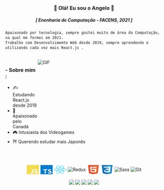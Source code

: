 <div align="center">
  <h3>🔷 Olá! Eu sou o Angelo 🔷</h3>
  <h5>[ Enenharia de Computação - FACENS, 2021 ]</h5>
</div>

```
Apaixonado por tecnologia, sempre gostei muito de área da Computação, na qual me formei em 2021.
Trabalho com Desenvolvimemto Web desde 2019, sempre aprendendo e utilizando cada vez mais React.js .
```

<br/>

<img height="200" width="400" alt="GIF" align="right" src="https://github-readme-stats.vercel.app/api/top-langs/?username=angelomca09&count_private=true&layout=compact&langs_count=7&theme=dark">

### - Sobre mim :
- ✍️ Estudando React.js desde 2019
- 🍁 Apaixonado pelo Canadá
- 🎮 Intusiasta dos Videogames
- ⛩️ Querendo estudar mais Japonês

<br/>

##

<div align="center" style="display: inline_block">
		<img align="center" alt="JavaScript" title="JavaScript" height="30" width="40" src="https://raw.githubusercontent.com/devicons/devicon/master/icons/javascript/javascript-plain.svg">
		<img align="center" alt="TypeScript" title="TypeScript" height="30" width="40" src="https://raw.githubusercontent.com/devicons/devicon/master/icons/typescript/typescript-plain.svg">
		<img align="center" alt="React JS" title="React JS" height="30" width="40" src="https://raw.githubusercontent.com/devicons/devicon/master/icons/react/react-original.svg">
		<img align="center" alt="Redux" title="Redux" height="30" width="40" src="https://cdn.jsdelivr.net/gh/devicons/devicon/icons/redux/redux-original.svg">
		<img align="center" alt="HTML" title="HTML" height="30" width="40" src="https://raw.githubusercontent.com/devicons/devicon/master/icons/html5/html5-original.svg">
		<img align="center" alt="CSS" title="CSS" height="30" width="40" src="https://raw.githubusercontent.com/devicons/devicon/master/icons/css3/css3-original.svg">
		<img align="center" alt="Sass" title="Sass" height="30" width="40" src="https://cdn.jsdelivr.net/gh/devicons/devicon/icons/sass/sass-original.svg">
		<img align="center" alt="Git" title="Git"height="30" width="40" src="https://cdn.jsdelivr.net/gh/devicons/devicon/icons/git/git-original.svg">
</div><br/>
<div align="center">
  <a href="https://www.facebook.com/angelo.munhoz.09/" target="_blank"><img src="https://img.shields.io/badge/Facebook-1877F2?style=for-the-badge&logo=facebook&logoColor=white" target="_blank"></a>
  <a href="https://www.instagram.com/angelo.munhoz/" target="_blank"><img src="https://img.shields.io/badge/-instagram-red?style=for-the-badge&logo=instagram&logoColor=white" target="_blank"></a>
  <a href="https://www.linkedin.com/in/angelo-munhoz-7b7402194/" target="_blank"><img src="https://img.shields.io/badge/-LinkedIn-%230077B5?style=for-the-badge&logo=linkedin&logoColor=white" target="_blank"></a>
  <a href="https://open.spotify.com/user/22t6ug43avwy6jiniupz3nwia" target="_blank"><img src="https://img.shields.io/badge/-Spotify-3bb34b?style=for-the-badge&logo=Spotify&logoColor=161f16" target="_blank"></a>
  <a href="mailto:angelomca09@gmail.com"><img src="https://img.shields.io/badge/-Gmail-%23333?style=for-the-badge&logo=gmail&logoColor=red" target="_blank"></a>  
  <!--<a href="https://steamcommunity.com/id/angelomca09/"><img src="https://img.shields.io/badge/Steam-000000?style=for-the-badge&logo=steam&logoColor=white" target="_blank"></a>-->
	
</div>

